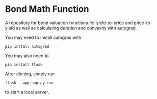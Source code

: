 # Bond Math Function

A repository for bond valuation functions for yield-to-price and price-to-yield as well as calculating duration and convexity with autograd.

You may need to install autograd with 
``` 
pip install autograd
```

You may also need to 
```
pip install flask
```

After cloning, simply run 
```
flask --app app.py run 
```
to start a local server. 